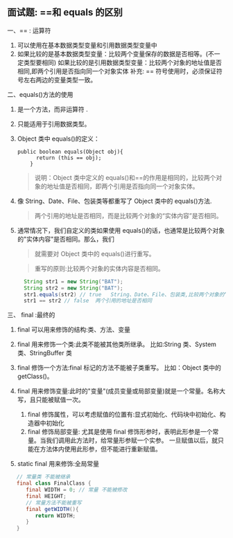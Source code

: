 ## 面试题: ==和 equals 的区别

一、== : 运算符

1. 可以使用在基本数据类型变量和引用数据类型变量中
2. 如果比较的是基本数据类型变量：比较两个变量保存的数据是否相等。(不一定类型要相同)
   如果比较的是引用数据类型变量：比较两个对象的地址值是否相同,即两个引用是否指向同一个对象实体
   补充: == 符号使用时，必须保证符号左右两边的变量类型一致。

二、equals()方法的使用

1. 是一个方法，而非运算符 .
2. 只能适用于引用数据类型。
3. Object 类中 equals()的定义：

   ```
   public boolean equals(Object obj){
         return (this == obj);
       }
   ```

   > 说明：Object 类中定义的 equals()和==的作用是相同的，比较两个对象的地址值是否相同，即两个引用是否指向同一个对象实体。

4. 像 String、Date、File、包装类等都重写了 Object 类中的 equals()方法.

   > 两个引用的地址是否相同，而是比较两个对象的“实体内容”是否相同。

5. 通常情况下，我们自定义的类如果使用 equals()的话，也通常是比较两个对象的"实体内容"是否相同。那么，我们

   > 就需要对 Object 类中的 equals()进行重写。

   > 重写的原则:比较两个对象的实体内容是否相同。

   ```java
     String str1 = new String("BAT");
     String str2 = new String("BAT");
     str1.equals(str2) // true   String、Date、File、包装类,比较两个对象的“实体内容”是否相同
     str1 == str2 // false  两个引用的地址是否相同
   ```

三、 final :最终的

1.  final 可以用来修饰的结构:类、方法、变量
2.  final 用来修饰一个类:此类不能被其他类所继承。
    比如:String 类、System 类、StringBuffer 类
3.  final 修饰一个方法:final 标记的方法不能被子类重写。
    比如：Object 类中的 getClass()。
4.  final 用来修饰变量:此时的"变量"(成员变量或局部变量)就是一个常量。名称大写，且只能被赋值一次。

    1. final 修饰属性，可以考虑赋值的位置有:显式初始化、代码块中初始化、构造器中初始化
    2. final 修饰局部变量:
       尤其是使用 final 修饰形参时，表明此形参是一个常量。当我们调用此方法时，给常量形参赋一个实参。
       一旦赋值以后，就只能在方法体内使用此形参，但不能进行重新赋值。

5.  static final 用来修饰:全局常量

```java
   // 常量类 不能被继承
   final class FinalClass {
      final WIDTH = 0; // 常量 不能被修改
      final HEIGHT;
      // 常量方法不能被重写
      final getWIDTH(){
         return WIDTH;
      }
   }
```
